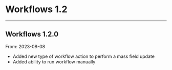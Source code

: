 # Workflows 1.2


---

## Workflows 1.2.0
From: 2023-08-08

* Added new type of workflow action to perform a mass field update
* Added ability to run workflow manually